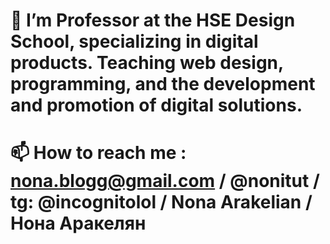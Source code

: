 # 👀 I’m Professor at the HSE Design School, specializing in digital products. Teaching web design, programming, and the development and promotion of digital solutions.
# 📫 How to reach me : nona.blogg@gmail.com /  @nonitut / tg: @incognitolol / Nona Arakelian / Нона Аракелян
